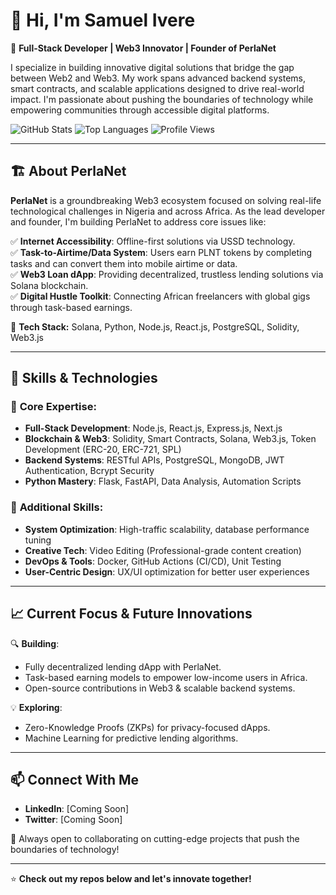 # 👋 Hi, I'm Samuel Ivere

🚀 **Full-Stack Developer | Web3 Innovator | Founder of PerlaNet**

I specialize in building innovative digital solutions that bridge the gap between Web2 and Web3. My work spans advanced backend systems, smart contracts, and scalable applications designed to drive real-world impact. I'm passionate about pushing the boundaries of technology while empowering communities through accessible digital platforms.

![GitHub Stats](https://github-readme-stats.vercel.app/api?username=samuelivere&show_icons=true&theme=radical)
![Top Languages](https://github-readme-stats.vercel.app/api/top-langs/?username=samuelivere&layout=compact&theme=radical)
![Profile Views](https://komarev.com/ghpvc/?username=samuelivere&color=blue)

---

## 🏗️ **About PerlaNet**

**PerlaNet** is a groundbreaking Web3 ecosystem focused on solving real-life technological challenges in Nigeria and across Africa. As the lead developer and founder, I'm building PerlaNet to address core issues like:

✅ **Internet Accessibility**: Offline-first solutions via USSD technology.  
✅ **Task-to-Airtime/Data System**: Users earn PLNT tokens by completing tasks and can convert them into mobile airtime or data.  
✅ **Web3 Loan dApp**: Providing decentralized, trustless lending solutions via Solana blockchain.  
✅ **Digital Hustle Toolkit**: Connecting African freelancers with global gigs through task-based earnings.  

🔗 **Tech Stack:** Solana, Python, Node.js, React.js, PostgreSQL, Solidity, Web3.js

---

## 💼 **Skills & Technologies**

### 🔹 **Core Expertise:**
- **Full-Stack Development**: Node.js, React.js, Express.js, Next.js
- **Blockchain & Web3**: Solidity, Smart Contracts, Solana, Web3.js, Token Development (ERC-20, ERC-721, SPL)
- **Backend Systems**: RESTful APIs, PostgreSQL, MongoDB, JWT Authentication, Bcrypt Security
- **Python Mastery**: Flask, FastAPI, Data Analysis, Automation Scripts

### 🔹 **Additional Skills:**
- **System Optimization**: High-traffic scalability, database performance tuning
- **Creative Tech**: Video Editing (Professional-grade content creation)
- **DevOps & Tools**: Docker, GitHub Actions (CI/CD), Unit Testing
- **User-Centric Design**: UX/UI optimization for better user experiences

---

## 📈 **Current Focus & Future Innovations**

🔍 **Building**: 
- Fully decentralized lending dApp with PerlaNet.
- Task-based earning models to empower low-income users in Africa.
- Open-source contributions in Web3 & scalable backend systems.

💡 **Exploring**: 
- Zero-Knowledge Proofs (ZKPs) for privacy-focused dApps.
- Machine Learning for predictive lending algorithms.

---

## 📫 **Connect With Me**

- **LinkedIn**: [Coming Soon]
- **Twitter**: [Coming Soon]

🚀 Always open to collaborating on cutting-edge projects that push the boundaries of technology!

---

⭐ **Check out my repos below and let's innovate together!**
